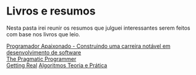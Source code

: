 # Livros e resumos

Nesta pasta irei reunir os resumos que julguei interessantes serem feitos com base nos livros que leio.

[Programador Apaixonado - Construindo uma carreira notável em desenvolvimento de software](./programador-apaixonado/resumo-programador-apaixonado.md)<br/>
[The Pragmatic Programmer](./the-pragmatic-programmer/resumo-the-pragmatic-programmer.md)<br/>
[Getting Real](./getting-real/resumo-getting-real.md)
[Algoritmos Teoria e Prática](./algoritmos-teoria-e-pratica/resumo.md)<br/>
